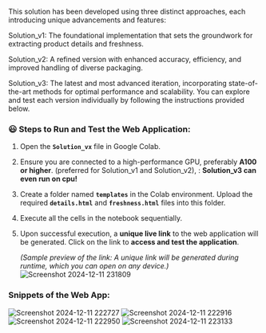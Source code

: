 This solution has been developed using three distinct approaches, each introducing unique advancements and features:

Solution_v1: The foundational implementation that sets the groundwork for extracting product details and freshness.

Solution_v2: A refined version with enhanced accuracy, efficiency, and improved handling of diverse packaging.

Solution_v3: The latest and most advanced iteration, incorporating state-of-the-art methods for optimal performance and scalability.
You can explore and test each version individually by following the instructions provided below.


### 😃 Steps to Run and Test the Web Application:

1. Open the **`Solution_vx`** file in Google Colab.  
2. Ensure you are connected to a high-performance GPU, preferably **A100 or higher**. (preferred for Solution_v1 and Solution_v2), : **Solution_v3 can even run on cpu!**
4. Create a folder named **`templates`** in the Colab environment. Upload the required **`details.html`** and **`freshness.html`** files into this folder.  
5. Execute all the cells in the notebook sequentially.  
6. Upon successful execution, a **unique live link** to the web application will be generated. Click on the link to **access and test the application**.  

   *(Sample preview of the link: A unique link will be generated during runtime, which you can open on any device.)*
![Screenshot 2024-12-11 231809](https://github.com/user-attachments/assets/549e6bfe-ed40-4ec6-bc2e-aa1cfe626d23)


### Snippets of the Web App:

![Screenshot 2024-12-11 222727](https://github.com/user-attachments/assets/ce81982f-6842-45a8-a598-737dec7fad07)
![Screenshot 2024-12-11 222916](https://github.com/user-attachments/assets/47bb4d66-609f-48c5-8f5e-0981671e88ab)
![Screenshot 2024-12-11 222950](https://github.com/user-attachments/assets/1612bbc3-7b9c-4bdf-89df-403ba706e0f8)
![Screenshot 2024-12-11 223133](https://github.com/user-attachments/assets/5119eb62-2a74-4357-819a-61a13fa29d60)
